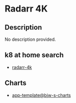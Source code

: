 # Radarr 4K

## Description

No description provided.

## k8 at home search

- [radarr-4k](https://nanne.dev/k8s-at-home-search/#/radarr-4k)

## Charts

- [app-template@bjw-s-charts](https://bjw-s.github.io/helm-charts/)
